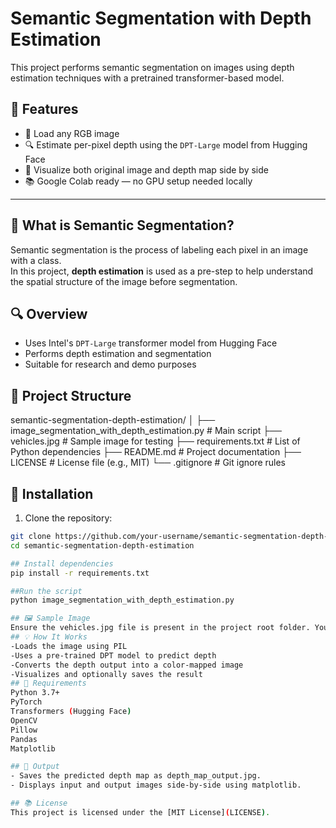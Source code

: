 # Semantic Segmentation with Depth Estimation

This project performs semantic segmentation on images using depth estimation techniques with a pretrained transformer-based model.
## 📌 Features

- 🌄 Load any RGB image
- 🔍 Estimate per-pixel depth using the `DPT-Large` model from Hugging Face
- 🎨 Visualize both original image and depth map side by side
- 📚 Google Colab ready — no GPU setup needed locally

---

## 🧠 What is Semantic Segmentation?

Semantic segmentation is the process of labeling each pixel in an image with a class.  
In this project, **depth estimation** is used as a pre-step to help understand the spatial structure of the image before segmentation.

## 🔍 Overview

- Uses Intel's `DPT-Large` transformer model from Hugging Face
- Performs depth estimation and segmentation
- Suitable for research and demo purposes

## 📁 Project Structure
semantic-segmentation-depth-estimation/
│
├── image_segmentation_with_depth_estimation.py  # Main script
├── vehicles.jpg                                 # Sample image for testing
├── requirements.txt                             # List of Python dependencies
├── README.md                                    # Project documentation
├── LICENSE                                      # License file (e.g., MIT)
└── .gitignore                                   # Git ignore rules

## 🔧 Installation

1. Clone the repository:

```bash
git clone https://github.com/your-username/semantic-segmentation-depth-estimation.git
cd semantic-segmentation-depth-estimation

## Install dependencies
pip install -r requirements.txt

##Run the script
python image_segmentation_with_depth_estimation.py

## 🖼️ Sample Image
Ensure the vehicles.jpg file is present in the project root folder. You can also replace it with any other image of your choice.
## 💡 How It Works
-Loads the image using PIL
-Uses a pre-trained DPT model to predict depth
-Converts the depth output into a color-mapped image
-Visualizes and optionally saves the result
## 🧪 Requirements
Python 3.7+
PyTorch
Transformers (Hugging Face)
OpenCV
Pillow
Pandas
Matplotlib

## 📌 Output
- Saves the predicted depth map as depth_map_output.jpg.
- Displays input and output images side-by-side using matplotlib.

## 📚 License
This project is licensed under the [MIT License](LICENSE).

